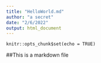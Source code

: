 ```yaml
---
title: "HelloWorld.md"
author: "a secret"
date: "2/6/2022"
output: html_document
---
```


```{r setup, include=FALSE}
knitr::opts_chunk$set(echo = TRUE)
```

##This is a markdown file

